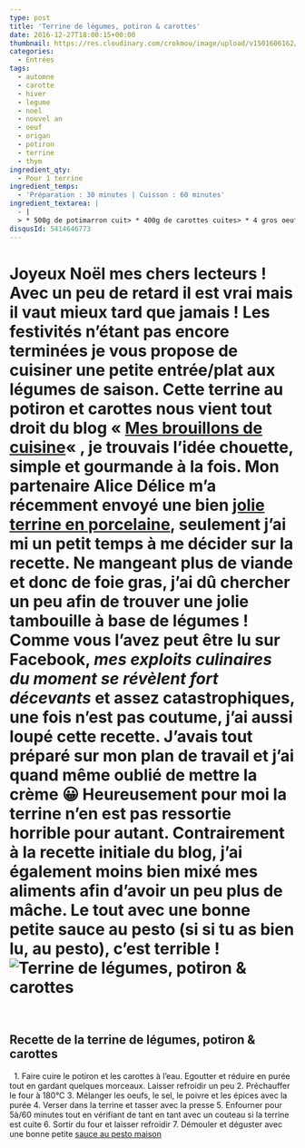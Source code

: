 ```yaml
---
type: post
title: 'Terrine de légumes, potiron & carottes'
date: 2016-12-27T18:00:15+00:00
thumbnail: https://res.cloudinary.com/crokmou/image/upload/v1501606162/terrine-legume-potiron-carotte-crokmou-blog-cuisine-voyage-belgique-1-73x110_ro8glt.jpg
categories: 
  - Entrées
tags: 
  - automne
  - carotte
  - hiver
  - legume
  - noel
  - nouvel an
  - oeuf
  - origan
  - potiron
  - terrine
  - thym
ingredient_qty: 
  - Pour 1 terrine
ingredient_temps: 
  - 'Préparation : 30 minutes | Cuisson : 60 minutes'
ingredient_textarea: |
  - |
  > * 500g de potimarron cuit> * 400g de carottes cuites> * 4 gros oeufs> * sel et poivre> * thym> * origan
disqusId: 5414646773
---
```


# Joyeux Noël mes chers lecteurs !   Avec un peu de retard il est vrai mais il vaut mieux tard que jamais ! Les festivités n’étant pas encore terminées je vous propose de **cuisiner une petite entrée/plat aux légumes de saison**. Cette terrine au potiron et carottes nous vient tout droit du blog « [Mes brouillons de cuisine](http://cuisinebyana.canalblog.com/archives/2013/11/11/28392729.html)« , je trouvais l’idée chouette, simple et gourmande à la fois. Mon partenaire **Alice Délice** m’a récemment envoyé une bien [jolie terrine en porcelaine](https://www.alicedelice.com/grill-terrine/terrine-650-grs-presse-1012500.html), seulement j’ai mi un petit temps à me décider sur la recette. Ne mangeant plus de viande et donc de foie gras, j’ai dû chercher un peu afin de trouver une jolie tambouille à base de légumes ! Comme vous l’avez peut être lu sur Facebook, _mes exploits culinaires du moment se révèlent fort décevants_ et assez catastrophiques, une fois n’est pas coutume, j’ai aussi loupé cette recette. J’avais tout préparé sur mon plan de travail et j’ai quand même oublié de mettre la crème 😀 Heureusement pour moi la terrine n’en est pas ressortie horrible pour autant. Contrairement à la recette initiale du blog, j’ai également moins bien mixé mes aliments afin d’avoir un peu plus de mâche. Le tout avec une bonne petite sauce au pesto (si si tu as bien lu, au pesto), c’est terrible !  ![Terrine de légumes, potiron & carottes](https://res.cloudinary.com/crokmou/image/upload/v1501606164/terrine-legume-potiron-carotte-crokmou-blog-cuisine-voyage-belgique_c0gffh.jpg)  

## **Recette de la terrine de légumes, potiron & carottes**

  1\. Faire cuire le potiron et les carottes à l’eau. Egoutter et réduire en purée tout en gardant quelques morceaux. Laisser refroidir un peu 2\. Préchauffer le four à 180°C 3\. Mélanger les oeufs, le sel, le poivre et les épices avec la purée 4\. Verser dans la terrine et tasser avec la presse 5\. Enfourner pour 5à/60 minutes tout en vérifiant de tant en tant avec un couteau si la terrine est cuite 6\. Sortir du four et laisser refroidir 7\. Démouler et déguster avec une bonne petite [sauce au pesto maison](http://www.crokmou.com/2013/07/pesto-au-basilic-al-genovese)